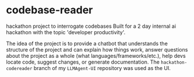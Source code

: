 # codebase-reader
hackathon project to interrogate codebases
Built for a 2 day internal ai hackathon with the topic 'developer productivity'. 

The idea of the project is to provide a chatbot that understands the structure of the project and can explain how things work, answer questions about the project as a whole (what languages/frameworks/etc.), help devs locate code, suggest changes, or generate documentation. 
The `hackathon-codereader` branch of my `LLMAgent-UI` repository was used as the UI. 

